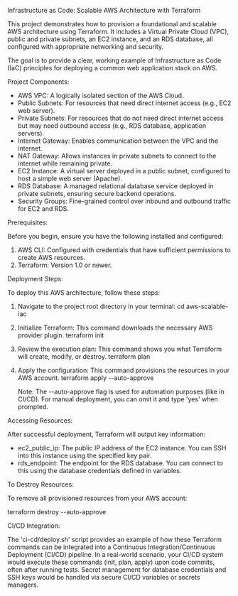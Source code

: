 Infrastructure as Code: Scalable AWS Architecture with Terraform

This project demonstrates how to provision a foundational and scalable AWS architecture using Terraform. It includes a Virtual Private Cloud (VPC), public and private subnets, an EC2 instance, and an RDS database, all configured with appropriate networking and security.

The goal is to provide a clear, working example of Infrastructure as Code (IaC) principles for deploying a common web application stack on AWS.

Project Components:

*   AWS VPC: A logically isolated section of the AWS Cloud.
*   Public Subnets: For resources that need direct internet access (e.g., EC2 web server).
*   Private Subnets: For resources that do not need direct internet access but may need outbound access (e.g., RDS database, application servers).
*   Internet Gateway: Enables communication between the VPC and the internet.
*   NAT Gateway: Allows instances in private subnets to connect to the internet while remaining private.
*   EC2 Instance: A virtual server deployed in a public subnet, configured to host a simple web server (Apache).
*   RDS Database: A managed relational database service deployed in private subnets, ensuring secure backend operations.
*   Security Groups: Fine-grained control over inbound and outbound traffic for EC2 and RDS.

Prerequisites:

Before you begin, ensure you have the following installed and configured:

1.  AWS CLI: Configured with credentials that have sufficient permissions to create AWS resources.
2.  Terraform: Version 1.0 or newer.

Deployment Steps:

To deploy this AWS architecture, follow these steps:

1.  Navigate to the project root directory in your terminal:
    cd aws-scalable-iac

2.  Initialize Terraform: This command downloads the necessary AWS provider plugin.
    terraform init

3.  Review the execution plan: This command shows you what Terraform will create, modify, or destroy.
    terraform plan

4.  Apply the configuration: This command provisions the resources in your AWS account.
    terraform apply --auto-approve

    Note: The --auto-approve flag is used for automation purposes (like in CI/CD). For manual deployment, you can omit it and type 'yes' when prompted.

Accessing Resources:

After successful deployment, Terraform will output key information:

*   ec2_public_ip: The public IP address of the EC2 instance. You can SSH into this instance using the specified key pair.
*   rds_endpoint: The endpoint for the RDS database. You can connect to this using the database credentials defined in variables.

To Destroy Resources:

To remove all provisioned resources from your AWS account:

terraform destroy --auto-approve

CI/CD Integration:

The 'ci-cd/deploy.sh' script provides an example of how these Terraform commands can be integrated into a Continuous Integration/Continuous Deployment (CI/CD) pipeline. In a real-world scenario, your CI/CD system would execute these commands (init, plan, apply) upon code commits, often after running tests. Secret management for database credentials and SSH keys would be handled via secure CI/CD variables or secrets managers.